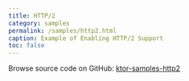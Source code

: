 ```yaml
---
title: HTTP/2
category: samples
permalink: /samples/http2.html
caption: Example of Enabling HTTP/2 Support
toc: false
---
```


Browse source code on GitHub: [ktor-samples-http2](https://github.com/ktorio/ktor/tree/master/ktor-samples/ktor-samples-ssl-http2)
